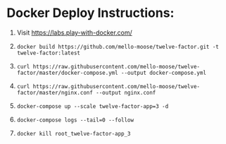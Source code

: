 # Docker Deploy Instructions:

1. Visit https://labs.play-with-docker.com/

1. `docker build https://github.com/mello-moose/twelve-factor.git -t twelve-factor:latest`

1. `curl https://raw.githubusercontent.com/mello-moose/twelve-factor/master/docker-compose.yml --output docker-compose.yml`

1. `curl https://raw.githubusercontent.com/mello-moose/twelve-factor/master/nginx.conf --output nginx.conf`

1. `docker-compose up --scale twelve-factor-app=3 -d`

1. `docker-compose logs --tail=0 --follow`

1. `docker kill root_twelve-factor-app_3`
